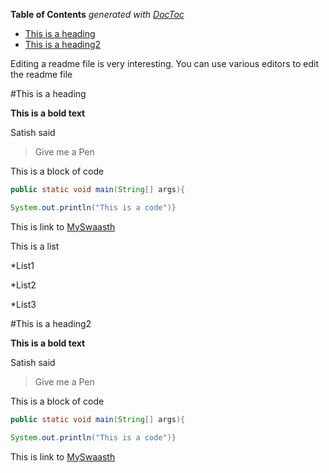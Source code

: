 
**Table of Contents**  *generated with [DocToc](http://doctoc.herokuapp.com/)*

- [This is a heading](#)
- [This is a heading2](#)

Editing a readme file is very interesting. You can use various editors to edit the readme file

#This is a heading


**This is a bold text**

Satish said
>Give me a Pen


This is a block of code
```java
public static void main(String[] args){

System.out.println("This is a code")}
```


This is link to [MySwaasth](https://myswaasth.com/home/dashboard)


This is a list 

*List1

*List2

*List3

#This is a heading2


**This is a bold text**

Satish said
>Give me a Pen


This is a block of code
```java
public static void main(String[] args){

System.out.println("This is a code")}
```


This is link to [MySwaasth](https://myswaasth.com/home/dashboard)
